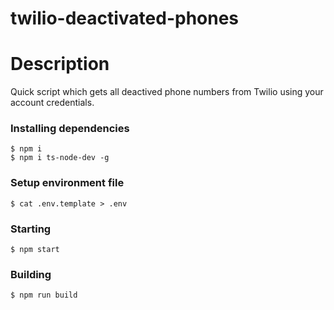 # twilio-deactivated-phones

# Description

Quick script which gets all deactived phone numbers from Twilio using your account credentials.

### Installing dependencies

```shell
$ npm i
$ npm i ts-node-dev -g
```

### Setup environment file

```shell
$ cat .env.template > .env
```

### Starting

```shell
$ npm start
```

### Building

```shell
$ npm run build
```
